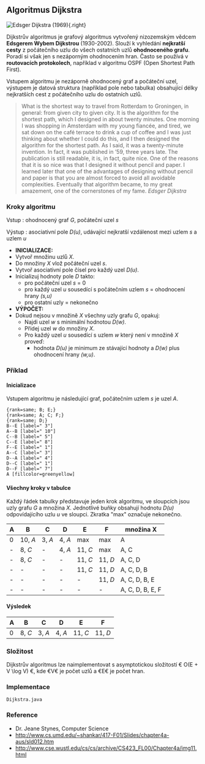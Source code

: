 ## Algoritmus Dijkstra

![Edsger Dijkstra (1969)](dijkstra.jpg){.right}

Dijkstrův algoritmus je grafový algoritmus vytvořený nizozemským vědcem **Edsgerem Wybem Dijkstrou** (1930-2002). Slouží k vyhledání **nejkratší cesty** z počátečního uzlu do všech ostatních uzlů **ohodnoceného grafu**. Poradí si však jen s nezáporným ohodnocením hran. Často se používá v **routovacích protokolech**, například v algoritmu OSPF (Open Shortest Path First).

Vstupem algoritmu je nezáporně ohodnocený graf a počáteční uzel, výstupem je datová struktura (například pole nebo tabulka) obsahující délky nejkratších cest z počátečního uzlu do ostatních uzlů.

> What is the shortest way to travel from Rotterdam to Groningen, in general: from given city to given city. It is the algorithm for the shortest path, which I designed in about twenty minutes. One morning I was shopping in Amsterdam with my young fiancée, and tired, we sat down on the café terrace to drink a cup of coffee and I was just thinking about whether I could do this, and I then designed the algorithm for the shortest path. As I said, it was a twenty-minute invention. In fact, it was published in ’59, three years late. The publication is still readable, it is, in fact, quite nice. One of the reasons that it is so nice was that I designed it without pencil and paper. I learned later that one of the advantages of designing without pencil and paper is that you are almost forced to avoid all avoidable complexities. Eventually that algorithm became, to my great amazement, one of the cornerstones of my fame. *Edsger Dijkstra*

### Kroky algoritmu

Vstup
: ohodnocený graf *G*, počáteční uzel *s*

Výstup
: asociativní pole *D(u)*, udávající nejkratší vzdálenost mezi uzlem *s* a uzlem *u*

- **INICIALIZACE:**
- Vytvoř množinu uzlů *X*.
- Do množiny *X* vlož počáteční uzel *s*.
- Vytvoř asociativní pole čísel pro každý uzel *D(u)*.
- Inicializuj hodnoty pole *D* takto:
  - pro počáteční uzel *s* = 0
  - pro každý uzel *u* sousedící s počátečním uzlem *s* = ohodnocení hrany *(s,u)*
  - pro ostatní uzly = nekonečno
- **VÝPOČET:**
- Dokud nejsou v množině *X* všechny uzly grafu *G*, opakuj:
  - Najdi uzel *w* s minimální hodnotou *D(w)*.
  - Přidej uzel *w* do množiny *X*.
  - Pro každý uzel *u* sousedící s uzlem *w* který není v množině *X* proveď:
    - hodnota *D(u)* je minimum ze stávající hodnoty a *D(w)* plus ohodnocení hrany *(w,u)*.

### Příklad

#### Inicializace

Vstupem algoritmu je následující graf, počátečním uzlem *s* je uzel *A*.

```dot:graph
{rank=same; B; E;}
{rank=same; A; C; F;}
{rank=same; D;}
B--E [label=" 3"]
A--B [label=" 10"]
C--B [label=" 5"]
C--E [label=" 8"]
F--E [label=" 1"]
A--C [label=" 3"]
D--A [label=" 4"]
D--C [label=" 1"]
D--F [label=" 7"]
A [fillcolor=greenyellow]
```

#### Všechny kroky v tabulce

Každý řádek tabulky představuje jeden krok algoritmu, ve sloupcích jsou uzly grafu *G* a množina *X*. Jednotlivé buňky obsahují hodnotu *D(u)* odpovídajícího uzlu *u* ve sloupci. Zkratka "max" označuje nekonečno.

| A | B | C | D | E | F | množina X
|---|---|---|---|---|---|---
| 0 | 10, *A* | 3, *A* | 4, *A* | max | max | A
| - | 8, *C* | - | 4, *A* | 11, *C* | max | A, C
| - | 8, *C* | - | - | 11, *C* | 11, *D* | A, C, D
| - | - | - | - | 11, *C* | 11, *D* | A, C, D, B
| - | - | - | - | - | 11, *D* | A, C, D, B, E
| - | - | - | - | - | - | A, C, D, B, E, F

#### Výsledek

| A | B | C | D | E | F
|---|---|---|---|---|---
| 0 | 8, *C* | 3, *A* | 4, *A* | 11, *C* | 11, *D*

### Složitost

Dijkstrův algoritmus lze naimplementovat s asymptotickou složitostí € O(E + V \log V) €, kde €V€ je počet uzlů a €E€ je počet hran.

### Implementace

```include:java
Dijkstra.java
```

### Reference

- Dr. Jeane Stynes, Computer Science
- http://www.cs.umd.edu/~shankar/417-F01/Slides/chapter4a-aus/sld012.htm
- http://www.cse.wustl.edu/cs/cs/archive/CS423_FL00/Chapter4a/img11.html